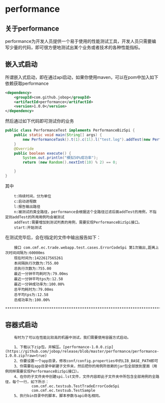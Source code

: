 # performance



## 关于performance
performance为开发人员提供一个易于使用的性能测试工具，开发人员只需要编写少量的代码，即可很方便地测试出某个业务或者技术的各种性能指标。



## 嵌入式启动

所谓嵌入式启动，即在通过api启动，如果你使用maven，可以在pom中加入如下依赖获取performance
```Xml
<dependency>
    <groupId>com.github.jobop</groupId>
    <artifactId>performance</artifactId>
    <version>1.0.0</version>
</dependency>
```
然后通过如下代码即可测试你的业务
```Java
public class PerformanceTest implements PerformanceBizSpi {
	public static void main(String[] args) {
		new PerformanceTask().t(1).c(1l).l("test.log").addTest(new PerformanceTest()).start();
	}
	@Override
	public boolean execute() {
		System.out.println("模拟50%成功率");
		return (new Random().nextInt(10) % 2) == 0;

	}
}
```
其中

		t:持续时间，分为单位
		c:启动进程数
		l:报告输出路径
		n:被测试的类全路径，performance会根据这个全路径过滤后面addTest的用例，不指定则addTest的所用用例均会被测试
		addTest:需要增加到测试列表的用例，需要实现PerformanceBizSpi接口。
		start:开始测试

在测试完毕后，会在l指定的文件中输出报告如下：

		接口 com.cmf.ec.trade.webapp.test.cases.ErrorCodeSpi 第1次输出,距离上次时间间隔为:60000ms
		现在时间为:1422617565261
		本间隔执行次数为:755.00
		总执行次数为:755.00
		最近一分钟平均耗时为:79.00ms
		最近一分钟平均tps为:12.58
		最近一分钟成功率为:100.00%
		总平均耗时为:79.00ms
		总平均tps为:12.58
		总成功率为:100.00%
		*******************************************************************************




## 容器式启动

		有时为了可以在性能比较高的机器中测试，我们需要使用容器方式启动。

		1、下载以下zip包，并解压。[performance-1.0.0.zip](https://github.com/jobop/release/blob/master/performance/performance-1.0.0.zip?raw=true)
		2、你要设置一个app目录，修改conf/config.properties中的LIB_BASE_PATH即可
		3、你需要在app目录中新建子文件夹，然后把你的用例所依赖的jar包全部放到里面（用例同样需要实现PerformanceBizSpi接口）。
		4、在你的子文件夹中创建spi.lst文件，文件内容即此子文件夹中所包含全部用例的全路径，每个一行，如下所示：
				com.cmf.ec.testsub.TestTradeErrorCodeSpi
				com.cmf.ec.testsub.TestSample    
		5、执行bin目录中的脚本，脚本参数与api命名相同。
